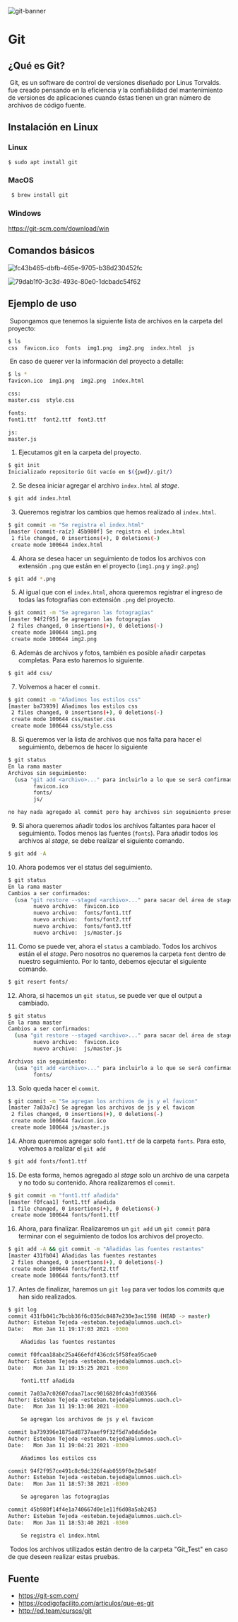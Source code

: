  ![git-banner](/home/esteban/Proyectos/INFO229/Tutorial_6_Git_GitHub/.images/git-banner.png)

# Git

## ¿Qué es Git?

​	Git, es un software de control de versiones diseñado por Linus Torvalds. fue creado pensando en la eficiencia y la confiabilidad del mantenimiento de versiones de aplicaciones cuando éstas tienen un gran número de archivos de código fuente.

## Instalación en Linux

### Linux

~~~bash
$ sudo apt install git
~~~

### MacOS

~~~bash
 $ brew install git
~~~

### Windows

https://git-scm.com/download/win

## Comandos básicos

![fc43b465-dbfb-465e-9705-b38d230452fc](/home/esteban/Proyectos/INFO229/Tutorial_6_Git_GitHub/.images/fc43b465-dbfb-465e-9705-b38d230452fc.jpeg)

![79dab1f0-3c3d-493c-80e0-1dcbadc54f62](/home/esteban/Proyectos/INFO229/Tutorial_6_Git_GitHub/.images/79dab1f0-3c3d-493c-80e0-1dcbadc54f62.jpeg)

## Ejemplo de uso

​	Supongamos que tenemos la siguiente lista de archivos en la carpeta del proyecto:

~~~bash
$ ls
css  favicon.ico  fonts  img1.png  img2.png  index.html  js
~~~

​	En caso de querer ver la información del proyecto a detalle:

~~~bash
$ ls *
favicon.ico  img1.png  img2.png  index.html

css:
master.css  style.css

fonts:
font1.ttf  font2.ttf  font3.ttf

js:
master.js
~~~

1. Ejecutamos git en la carpeta del proyecto.

~~~bash
$ git init
Inicializado repositorio Git vacío en $({pwd}/.git/)
~~~

2. Se desea iniciar agregar el archivo `index.html` al _stage_.

~~~bash
$ git add index.html
~~~

3. Queremos registrar los cambios que hemos realizado al `index.html`.

~~~bash
$ git commit -m "Se registra el index.html"
[master (commit-raíz) 45b980f] Se registra el index.html
 1 file changed, 0 insertions(+), 0 deletions(-)
 create mode 100644 index.html
~~~

4. Ahora se desea hacer un seguimiento de todos los archivos con extensión `.png` que están en el proyecto (`img1.png` y `img2.png`)

~~~bash
$ git add *.png
~~~

5. Al igual que con el `index.html`, ahora queremos registrar el ingreso de todas las fotografías con extensión `.png` del proyecto.

~~~bash
$ git commit -m "Se agregaron las fotogragías"
[master 94f2f95] Se agregaron las fotogragías
 2 files changed, 0 insertions(+), 0 deletions(-)
 create mode 100644 img1.png
 create mode 100644 img2.png
~~~

6. Además de archivos y fotos, también es posible añadir carpetas completas. Para esto haremos lo siguiente.

~~~bash
$ git add css/
~~~

7. Volvemos  a hacer el `commit`.

~~~bash
$ git commit -m "Añadimos los estilos css"
[master ba73939] Añadimos los estilos css
 2 files changed, 0 insertions(+), 0 deletions(-)
 create mode 100644 css/master.css
 create mode 100644 css/style.css
~~~

8. Si queremos ver la lista de archivos que nos falta para hacer el seguimiento, debemos de hacer lo siguiente

~~~bash
$ git status
En la rama master
Archivos sin seguimiento:
  (usa "git add <archivo>..." para incluirlo a lo que se será confirmado)
        favicon.ico
        fonts/
        js/

no hay nada agregado al commit pero hay archivos sin seguimiento presentes (usa "git add" para hacerles seguimiento)
~~~

9. Si ahora queremos añadir todos los archivos faltantes para hacer el seguimiento. Todos menos las fuentes (`fonts`). Para añadir todos los archivos al _stage_, se debe realizar el siguiente comando.

~~~bash
$ git add -A
~~~

10. Ahora podemos ver el status del seguimiento.

~~~bash
$ git status
En la rama master
Cambios a ser confirmados:
  (usa "git restore --staged <archivo>..." para sacar del área de stage)
        nuevo archivo:  favicon.ico
        nuevo archivo:  fonts/font1.ttf
        nuevo archivo:  fonts/font2.ttf
        nuevo archivo:  fonts/font3.ttf
        nuevo archivo:  js/master.js
~~~

11. Como se puede ver, ahora el `status` a cambiado. Todos los archivos están el el _stage_. Pero nosotros no queremos la carpeta `font` dentro de nuestro seguimiento. Por lo tanto, debemos ejecutar el siguiente comando.

~~~bash
$ git resert fonts/
~~~

12. Ahora, si hacemos un `git status`, se puede ver que el output a cambiado.

~~~bash
$ git status
En la rama master
Cambios a ser confirmados:
  (usa "git restore --staged <archivo>..." para sacar del área de stage)
        nuevo archivo:  favicon.ico
        nuevo archivo:  js/master.js

Archivos sin seguimiento:
  (usa "git add <archivo>..." para incluirlo a lo que se será confirmado)
        fonts/
~~~

13. Solo queda hacer el `commit`.

~~~bash
$ git commit -m "Se agregan los archivos de js y el favicon"
[master 7a03a7c] Se agregan los archivos de js y el favicon
 2 files changed, 0 insertions(+), 0 deletions(-)
 create mode 100644 favicon.ico
 create mode 100644 js/master.js
~~~

14. Ahora queremos agregar solo `font1.ttf` de la carpeta `fonts`. Para esto, volvemos a realizar el `git add`

~~~bash
$ git add fonts/font1.ttf
~~~

15. De esta forma, hemos agregado al _stage_ solo un archivo de una carpeta y no todo su contenido. Ahora realizaremos el `commit`.

~~~bash
$ git commit -m "font1.ttf añadida"
[master f0fcaa1] font1.ttf añadida
 1 file changed, 0 insertions(+), 0 deletions(-)
 create mode 100644 fonts/font1.ttf
~~~

16. Ahora, para finalizar. Realizaremos un `git add`  un `git commit` para terminar con el seguimiento de todos los archivos del proyecto.

~~~bash
$ git add -A && git commit -m "Añadidas las fuentes restantes"
[master 431fb04] Añadidas las fuentes restantes
 2 files changed, 0 insertions(+), 0 deletions(-)
 create mode 100644 fonts/font2.ttf
 create mode 100644 fonts/font3.ttf
~~~

17. Antes de finalizar, haremos un `git log` para ver todos los _commits_ que han sido realizados.

~~~bash
$ git log
commit 431fb041c7bcbb36f6c035dc8487e230e3ac1598 (HEAD -> master)
Author: Esteban Tejeda <esteban.tejeda@alumnos.uach.cl>
Date:   Mon Jan 11 19:17:03 2021 -0300

    Añadidas las fuentes restantes

commit f0fcaa18abc25a466efdf436cdc5f58fea95cae0
Author: Esteban Tejeda <esteban.tejeda@alumnos.uach.cl>
Date:   Mon Jan 11 19:15:25 2021 -0300

    font1.ttf añadida

commit 7a03a7c02607cdaa71acc9016820fc4a3fd03566
Author: Esteban Tejeda <esteban.tejeda@alumnos.uach.cl>
Date:   Mon Jan 11 19:13:06 2021 -0300

    Se agregan los archivos de js y el favicon

commit ba739396e1875ad8737aaef9f32f5d7a0da5de1e
Author: Esteban Tejeda <esteban.tejeda@alumnos.uach.cl>
Date:   Mon Jan 11 19:04:21 2021 -0300

    Añadimos los estilos css

commit 94f2f957ce491c8c9dc326f4ab0559f0e28e540f
Author: Esteban Tejeda <esteban.tejeda@alumnos.uach.cl>
Date:   Mon Jan 11 18:57:38 2021 -0300

    Se agregaron las fotogragías

commit 45b980f14f4e1a740667d0e1e11f6d08a5ab2453
Author: Esteban Tejeda <esteban.tejeda@alumnos.uach.cl>
Date:   Mon Jan 11 18:53:40 2021 -0300

    Se registra el index.html
~~~

​	Todos los archivos utilizados están dentro de la carpeta "Git_Test" en caso de que deseen realizar estas pruebas.

## Fuente

* https://git-scm.com/
* https://codigofacilito.com/articulos/que-es-git
* http://ed.team/cursos/git
